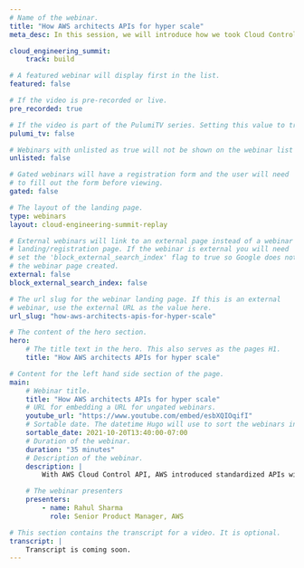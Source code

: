 ```yaml
---
# Name of the webinar.
title: "How AWS architects APIs for hyper scale"
meta_desc: In this session, we will introduce how we took Cloud Control API from concept to launch and the culture and technical changes instituted internally.

cloud_engineering_summit:
    track: build

# A featured webinar will display first in the list.
featured: false

# If the video is pre-recorded or live.
pre_recorded: true

# If the video is part of the PulumiTV series. Setting this value to true will list the video in the "PulumiTV" section.
pulumi_tv: false

# Webinars with unlisted as true will not be shown on the webinar list
unlisted: false

# Gated webinars will have a registration form and the user will need
# to fill out the form before viewing.
gated: false

# The layout of the landing page.
type: webinars
layout: cloud-engineering-summit-replay

# External webinars will link to an external page instead of a webinar
# landing/registration page. If the webinar is external you will need
# set the 'block_external_search_index' flag to true so Google does not index
# the webinar page created.
external: false
block_external_search_index: false

# The url slug for the webinar landing page. If this is an external
# webinar, use the external URL as the value here.
url_slug: "how-aws-architects-apis-for-hyper-scale"

# The content of the hero section.
hero:
    # The title text in the hero. This also serves as the pages H1.
    title: "How AWS architects APIs for hyper scale"

# Content for the left hand side section of the page.
main:
    # Webinar title.
    title: "How AWS architects APIs for hyper scale"
    # URL for embedding a URL for ungated webinars.
    youtube_url: "https://www.youtube.com/embed/esbXQIOqifI"
    # Sortable date. The datetime Hugo will use to sort the webinars in date order.
    sortable_date: 2021-10-20T13:40:00-07:00
    # Duration of the webinar.
    duration: "35 minutes"
    # Description of the webinar.
    description: |
        With AWS Cloud Control API, AWS introduced standardized APIs with the goal of solving support for the latest AWS innovation through a resource-oriented model, typically available on the day of launch. In this session, we will introduce how we took Cloud Control API from concept to launch, the culture and technical changes instituted internally to launch Cloud Control API, and the importance of engaging with partners and customers early in defining the product, user experience, and development.

    # The webinar presenters
    presenters:
        - name: Rahul Sharma
          role: Senior Product Manager, AWS

# This section contains the transcript for a video. It is optional.
transcript: |
    Transcript is coming soon.
---
```

